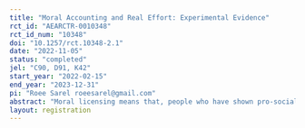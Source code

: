 ```yaml
---
title: "Moral Accounting and Real Effort: Experimental Evidence"
rct_id: "AEARCTR-0010348"
rct_id_num: "10348"
doi: "10.1257/rct.10348-2.1"
date: "2022-11-05"
status: "completed"
jel: "C90, D91, K42"
start_year: "2022-02-15"
end_year: "2023-12-31"
pi: "Roee Sarel roeesarel@gmail.com"
abstract: "Moral licensing means that, people who have shown pro-social behavior in a first stage, feel morally entitled to behave less pro-socially in a second stage. The literature on moral licensing has mainly focused on two similar decisions such as taking money for donation. We extend the literature by considering an online experiment where subjects work on a real-effort task in stage 2. In stage 1, our subjects in the treatment group decide on taking money designated for donation. In the control group, this decision is instead made by a random computer draw. In the second stage, subjects work on the real-effort task once for their own account and once for the charity’s account (with random order to account for learning and behavioral effects). Our main research question is whether those who take the money for donation invest, relative to working for their own account, more or less effort compared to those who did not take the money. Our control treatment allows us, in addition, to see whether the effect of getting the money is driven by the active decision to take the money, or whether it exists also when the money is transferred by a random computer draw. "
layout: registration
---
```


